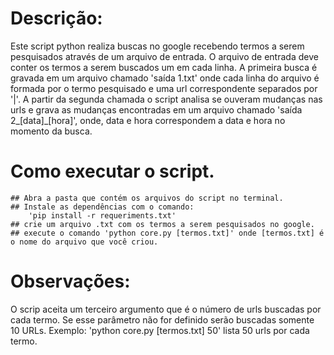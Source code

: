 # Descrição:
Este script python realiza buscas no google recebendo termos a serem pesquisados através de um arquivo de entrada. O arquivo de entrada deve conter os termos a serem buscados um em cada linha. A primeira busca é gravada em um arquivo chamado 'saída 1.txt' onde cada linha do arquivo é formada por o termo pesquisado e uma url correspondente separados por '|'. A partir da segunda chamada o script analisa se ouveram mudanças nas urls e grava as mudanças encontradas em um arquivo chamado 'saída 2_[data]_[hora]', onde, data e hora correspondem a data e hora no momento da busca.

# Como executar o script.
    ## Abra a pasta que contém os arquivos do script no terminal.
    ## Instale as dependências com o comando:
        'pip install -r requeriments.txt'
    ## crie um arquivo .txt com os termos a serem pesquisados no google.
    ## execute o comando 'python core.py [termos.txt]' onde [termos.txt] é o nome do arquivo que você criou.

# Observações:
O scrip aceita um terceiro argumento que é o número de urls buscadas por cada termo. Se esse parâmetro não for definido serão buscadas somente 10 URLs.
Exemplo:
'python core.py [termos.txt] 50' lista 50 urls por cada termo.
